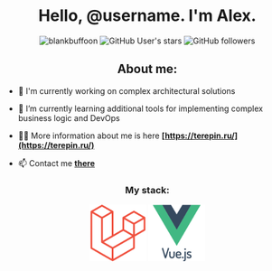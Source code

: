 <h1 align="center">Hello, @username. I'm Alex.</h1>

<p align="center">
    <img src="https://komarev.com/ghpvc/?username=blankbuffoon&label=Profile%20views&color=red&style=flat" alt="blankbuffoon" />
    <img alt="GitHub User's stars" src="https://img.shields.io/github/stars/BlankBuffoon?color=red">
    <img alt="GitHub followers" src="https://img.shields.io/github/followers/BlankBuffoon?color=red">
</p>

<h2 align="center">About me:</h2>

- 🔭 I'm currently working on complex architectural solutions

- 🌱 I’m currently learning additional tools for implementing complex business logic and DevOps
  
- 👨‍💻 More information about me is here **[https://terepin.ru/](https://terepin.ru/)**

- 📫 Contact me **[there](https://t.me/blankbuffoon)**

<h3 align="center">My stack:</h3>
<p align="center">
    <img src="https://raw.githubusercontent.com/devicons/devicon/master/icons/laravel/laravel-original.svg" alt="laravel" width="100" height="100">
    <img src="https://raw.githubusercontent.com/devicons/devicon/master/icons/vuejs/vuejs-original-wordmark.svg" alt="vuejs" width="100" height="100"/>
</p>
